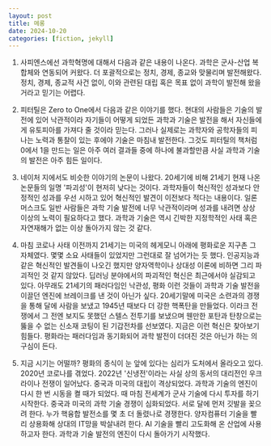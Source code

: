 ```yaml
---
layout: post
title: 메롱
date: 2024-10-20
categories: [fiction, jekyll]
---
```


1. 사피엔스에선 과학혁명에 대해서 다음과 같은 내용이 나온다. 과학은 군사-산업 복합체와 연동되어 커왔다. 더 포괄적으로는 정치, 경제, 종교와 맞물리며 발전해왔다. 정치, 경제, 종교적 사건 없이, 이와 관련된 대립 혹은 목표 없이 과학이 발전해 왔을거라고 믿기는 어렵다. 

2. 피터틸은 Zero to One에서 다음과 같은 이야기를 했다. 현대의 사람들은 기술의 발전에 있어 낙관적이라 자기들이 어떻게 되었든 과학과 기술은 발전을 해서 자신들에게 유토피아를 가져다 줄 것이라 믿는다. 그러나 실제로는 과학자와 공학자들의 피나는 노력과 통찰이 있는 후에야 기술은 마침내 발전한다. 그것도 피터틸의 책처럼 0에서 1을 만드는 일은 아주 여러 결과들 중에 하나에 불과할만큼 사실 과학과 기술의 발전은 아주 힘든 일이다. 

3. 네이처 지에서도 비슷한 이야기의 논문이 나왔다. 20세기에 비해 21세기 현재 나온 논문들의 일명 '파괴성'이 현저히 낮다는 것이다. 과학자들이 혁신적인 성과보다 안정적인 성과를 우선 시하고 있어 혁신적인 발견이 이전보다 적다는 내용이다. 일론 머스크도 일반 사람들은 과학 기술 발전에 너무 낙관적이라며 성과를 내려면 상상 이상의 노력이 필요하다고 했다. 과학과 기술은 역시 긴박한 지정학적인 사태 혹은 자연재해가 없는 이상 돌아가지 않는 것 같다. 

4. 마침 코로나 사태 이전까지 21세기는 미국의 헤게모니 아래에 평화로운 지구촌 그 자체였다. 몇몇 소요 사태들이 있었지만 그런대로 잘 넘어가는 듯 했다. 인공지능과 같은 혁신적인 발견들이 나오긴 했지만 양자역학이나 상대성 이론에 비하면 그리 파괴적인 것 같지 않았다. 딥러닝 분야에서의 파괴적인 혁신은 최근에서야 실감되고 있다. 아무래도 21세기의 패러다임인 낙관성, 평화 이런 것들이 과학과 기술 발전을 이끌던 엔진에 브레이크를 낸 것이 아닌가 싶다. 20세기말에 미국은 소련과의 경쟁을 통해 달에 사람을 보냈고 1945년 때보다 더 강한 핵폭탄을 만들었다. 이라크 전쟁에서 그 전엔 보지도 못했던 스텔스 전투기를 보냈으며 웬만한 포탄과 탄창으로는 뚫을 수 없는 신소재 코팅이 된 기갑전차를 선보였다. 지금은 이런 혁신은 찾아보기 힘들다. 평화라는 패러다임과 동기화되어 과학 발전이 더뎌진 것은 아닌가 하는 의구심이 든다. 

5. 지금 시기는 어떨까? 평화의 종식이 눈 앞에 있다는 심리가 도처에서 올라오고 있다. 2020년 코로나를 겪었다. 2022년 '신냉전'이라는 사실 상의 동서의 대리전인 우크라이나 전쟁이 일어났다. 중국과 미국의 대립이 격상되었다. 과학과 기술의 엔진이 다시 한 번 시동을 켤 때가 되었다. 때 마침 전세계가 군사 기술에 다시 투자를 하기 시작한다. 중국과 미국의 과학 기술 경쟁이 심화되었다. 서로 달에 먼저 깃발을 꽂으려 한다. 누가 핵융합 발전소를 몇 초 더 돌렸나로 경쟁한다. 양자컴퓨터 기술을 빨리 상용화해 상대의 IT망을 박살내려 한다. AI 기술을 빨리 고도화해 온 산업에 사용하고자 한다. 과학과 기술 발전의 엔진이 다시 돌아가기 시작했다.
